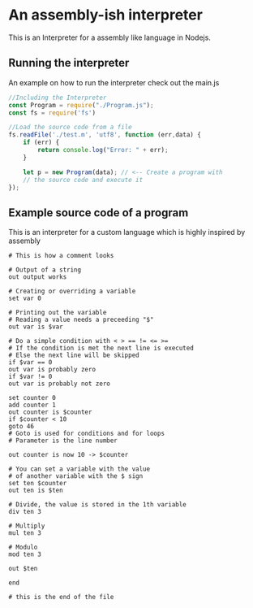 # An assembly-ish interpreter
This is an Interpreter for a assembly like language in Nodejs.

## Running the interpreter
An example on how to run the interpreter check out the main.js
```js
//Including the Interpreter
const Program = require("./Program.js");
const fs = require('fs')

//Load the source code from a file
fs.readFile('./test.m', 'utf8', function (err,data) {
    if (err) {
        return console.log("Error: " + err);
    }

    let p = new Program(data); // <-- Create a program with 
    // the source code and execute it
});
```

## Example source code of a program
This is an interpreter for a custom language which is highly inspired by assembly
```
# This is how a comment looks

# Output of a string
out output works

# Creating or overriding a variable
set var 0

# Printing out the variable
# Reading a value needs a preceeding "$"
out var is $var

# Do a simple condition with < > == != <= >=
# If the condition is met the next line is executed
# Else the next line will be skipped
if $var == 0
out var is probably zero
if $var != 0
out var is probably not zero

set counter 0
add counter 1
out counter is $counter
if $counter < 10
goto 46
# Goto is used for conditions and for loops
# Parameter is the line number

out counter is now 10 -> $counter

# You can set a variable with the value 
# of another variable with the $ sign 
set ten $counter
out ten is $ten

# Divide, the value is stored in the 1th variable
div ten 3

# Multiply
mul ten 3

# Modulo
mod ten 3

out $ten

end

# this is the end of the file
```
